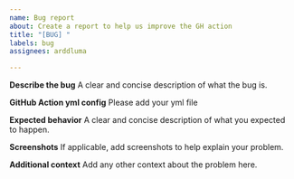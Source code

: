```yaml
---
name: Bug report
about: Create a report to help us improve the GH action
title: "[BUG] "
labels: bug
assignees: arddluma

---
```


**Describe the bug**
A clear and concise description of what the bug is.

**GitHub Action yml config**
Please add your yml file

**Expected behavior**
A clear and concise description of what you expected to happen.

**Screenshots**
If applicable, add screenshots to help explain your problem.

**Additional context**
Add any other context about the problem here.
